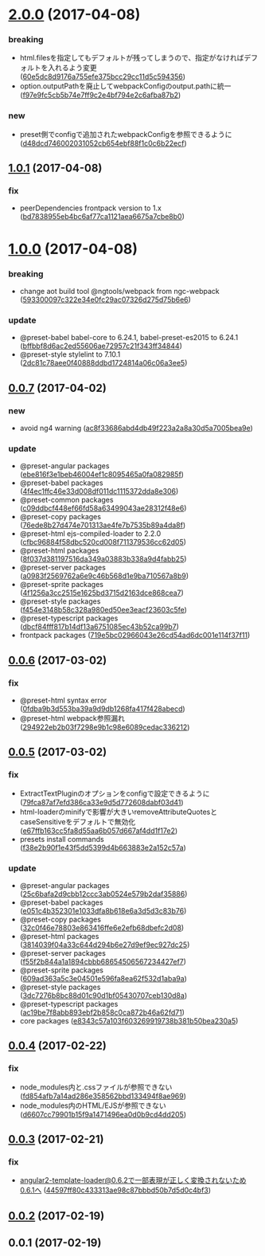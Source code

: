 <a name="2.0.0"></a>
# [2.0.0](https://github.com/frontainer/frontpack/compare/v1.0.1...v2.0.0) (2017-04-08)


### breaking

* html.filesを指定してもデフォルトが残ってしまうので、指定がなければデフォルトを入れるよう変更 ([60e5dc8d9176a755efe375bcc29cc11d5c594356](https://github.com/frontainer/frontpack/commit/60e5dc8d9176a755efe375bcc29cc11d5c594356))
* option.outputPathを廃止してwebpackConfigのoutput.pathに統一 ([f97e9fc5cb5b74e7ff9c2e4bf794e2c6afba87b2](https://github.com/frontainer/frontpack/commit/f97e9fc5cb5b74e7ff9c2e4bf794e2c6afba87b2))

### new

* preset側でconfigで追加されたwebpackConfigを参照できるように ([d48dcd746002031052cb654ebf88f1c0c6b22ecf](https://github.com/frontainer/frontpack/commit/d48dcd746002031052cb654ebf88f1c0c6b22ecf))



<a name="1.0.1"></a>
## [1.0.1](https://github.com/frontainer/frontpack/compare/v1.0.0...v1.0.1) (2017-04-08)


### fix

* peerDependencies frontpack version to 1.x ([bd7838955eb4bc6af77ca1121aea6675a7cbe8b0](https://github.com/frontainer/frontpack/commit/bd7838955eb4bc6af77ca1121aea6675a7cbe8b0))



<a name="1.0.0"></a>
# [1.0.0](https://github.com/frontainer/frontpack/compare/v0.0.7...v1.0.0) (2017-04-08)


### breaking

* change aot build tool @ngtools/webpack from ngc-webpack ([593300097c322e34e0fc29ac07326d275d75b6e6](https://github.com/frontainer/frontpack/commit/593300097c322e34e0fc29ac07326d275d75b6e6))

### update

* @preset-babel babel-core to 6.24.1, babel-preset-es2015 to 6.24.1 ([bffbbf8d6ac2ed55606ae72957c21f343ff34844](https://github.com/frontainer/frontpack/commit/bffbbf8d6ac2ed55606ae72957c21f343ff34844))
* @preset-style stylelint to 7.10.1 ([2dc81c78aee0f40888ddbd1724814a06c06a3ee5](https://github.com/frontainer/frontpack/commit/2dc81c78aee0f40888ddbd1724814a06c06a3ee5))



<a name="0.0.7"></a>
## [0.0.7](https://github.com/frontainer/frontpack/compare/v0.0.6...v0.0.7) (2017-04-02)


### new

* avoid ng4 warning ([ac8f33686abd4db49f223a2a8a30d5a7005bea9e](https://github.com/frontainer/frontpack/commit/ac8f33686abd4db49f223a2a8a30d5a7005bea9e))

### update

* @preset-angular packages ([ebe816f3e1beb46004ef1c8095465a0fa082985f](https://github.com/frontainer/frontpack/commit/ebe816f3e1beb46004ef1c8095465a0fa082985f))
* @preset-babel packages ([4f4ec1ffc46e33d008df011dc1115372dda8e306](https://github.com/frontainer/frontpack/commit/4f4ec1ffc46e33d008df011dc1115372dda8e306))
* @preset-common packages ([c09ddbcf448ef66fd58a63499043ae28312f48e6](https://github.com/frontainer/frontpack/commit/c09ddbcf448ef66fd58a63499043ae28312f48e6))
* @preset-copy packages ([76ede8b27d474e701313ae4fe7b7535b89a4da8f](https://github.com/frontainer/frontpack/commit/76ede8b27d474e701313ae4fe7b7535b89a4da8f))
* @preset-html ejs-compiled-loader to 2.2.0 ([cfbc96884f58dbc520cd008f711379536cc62d05](https://github.com/frontainer/frontpack/commit/cfbc96884f58dbc520cd008f711379536cc62d05))
* @preset-html packages ([8f037d381197516da349a03883b338a9d4fabb25](https://github.com/frontainer/frontpack/commit/8f037d381197516da349a03883b338a9d4fabb25))
* @preset-server packages ([a0983f2569762a6e9c46b568d1e9ba710567a8b9](https://github.com/frontainer/frontpack/commit/a0983f2569762a6e9c46b568d1e9ba710567a8b9))
* @preset-sprite packages ([4f1256a3cc2515e1625bd3715d2163dce868cea7](https://github.com/frontainer/frontpack/commit/4f1256a3cc2515e1625bd3715d2163dce868cea7))
* @preset-style packages ([f454e3148b58c328a980ed50ee3eacf23603c5fe](https://github.com/frontainer/frontpack/commit/f454e3148b58c328a980ed50ee3eacf23603c5fe))
* @preset-typescript packages ([dbcf84fff817b14df13a6751085ec43b52ca99b7](https://github.com/frontainer/frontpack/commit/dbcf84fff817b14df13a6751085ec43b52ca99b7))
* frontpack packages ([719e5bc02966043e26cd54ad6dc001e114f37f11](https://github.com/frontainer/frontpack/commit/719e5bc02966043e26cd54ad6dc001e114f37f11))



<a name="0.0.6"></a>
## [0.0.6](https://github.com/frontainer/frontpack/compare/v0.0.5...v0.0.6) (2017-03-02)


### fix

* @preset-html syntax error ([0fdba9b3d553ba39a9d9db1268fa417f428abecd](https://github.com/frontainer/frontpack/commit/0fdba9b3d553ba39a9d9db1268fa417f428abecd))
* @preset-html webpack参照漏れ ([294922eb2b03f7298e9b1c98e6089cedac336212](https://github.com/frontainer/frontpack/commit/294922eb2b03f7298e9b1c98e6089cedac336212))



<a name="0.0.5"></a>
## [0.0.5](https://github.com/frontainer/frontpack/compare/v0.0.4...v0.0.5) (2017-03-02)


### fix

* ExtractTextPluginのオプションをconfigで設定できるように ([79fca87af7efd386ca33e9d5d772608dabf03d41](https://github.com/frontainer/frontpack/commit/79fca87af7efd386ca33e9d5d772608dabf03d41))
* html-loaderのminifyで影響が大きいremoveAttributeQuotesとcaseSensitiveをデフォルトで無効化 ([e67ffb163cc5fa8d55aa6b057d667af4dd1f17e2](https://github.com/frontainer/frontpack/commit/e67ffb163cc5fa8d55aa6b057d667af4dd1f17e2))
* presets install commands ([f38e2b90f1e43f5dd5399d4b663883e2a152c57a](https://github.com/frontainer/frontpack/commit/f38e2b90f1e43f5dd5399d4b663883e2a152c57a))

### update

* @preset-angular packages ([25c6bafa2d9cbb12ccc3ab0524e579b2daf35886](https://github.com/frontainer/frontpack/commit/25c6bafa2d9cbb12ccc3ab0524e579b2daf35886))
* @preset-babel packages ([e051c4b352301e1033dfa8b618e6a3d5d3c83b76](https://github.com/frontainer/frontpack/commit/e051c4b352301e1033dfa8b618e6a3d5d3c83b76))
* @preset-copy packages ([32c0f46e78803e863416ffe6e2efb68dbefc2d08](https://github.com/frontainer/frontpack/commit/32c0f46e78803e863416ffe6e2efb68dbefc2d08))
* @preset-html packages ([3814039f04a33c644d294b6e27d9ef9ec927dc25](https://github.com/frontainer/frontpack/commit/3814039f04a33c644d294b6e27d9ef9ec927dc25))
* @preset-server packages ([f55f2b844a1a1894cbbb68654506567234427ef7](https://github.com/frontainer/frontpack/commit/f55f2b844a1a1894cbbb68654506567234427ef7))
* @preset-sprite packages ([609ad363a5c3e04501e596fa8ea62f532d1aba9a](https://github.com/frontainer/frontpack/commit/609ad363a5c3e04501e596fa8ea62f532d1aba9a))
* @preset-style packages ([3dc7276b8bc88d01c90d1bf05430707ceb130d8a](https://github.com/frontainer/frontpack/commit/3dc7276b8bc88d01c90d1bf05430707ceb130d8a))
* @preset-typescript packages ([ac19be7f8abb893ebf2b858c0ca872b46a62fd71](https://github.com/frontainer/frontpack/commit/ac19be7f8abb893ebf2b858c0ca872b46a62fd71))
* core packages ([e8343c57a103f603269919738b381b50bea230a5](https://github.com/frontainer/frontpack/commit/e8343c57a103f603269919738b381b50bea230a5))



<a name="0.0.4"></a>
## [0.0.4](https://github.com/frontainer/frontpack/compare/v0.0.3...v0.0.4) (2017-02-22)


### fix

* node_modules内と.cssファイルが参照できない ([fd854afb7a14ad286e358562bbd133494f8ae969](https://github.com/frontainer/frontpack/commit/fd854afb7a14ad286e358562bbd133494f8ae969))
* node_modules内のHTML/EJSが参照できない ([d6607cc79901b15f9a1471496ea0d0b9cd4dd205](https://github.com/frontainer/frontpack/commit/d6607cc79901b15f9a1471496ea0d0b9cd4dd205))



<a name="0.0.3"></a>
## [0.0.3](https://github.com/frontainer/frontpack/compare/v0.0.2...v0.0.3) (2017-02-21)


### fix

* angular2-template-loader@0.6.2で一部表現が正しく変換されないため0.6.1へ ([44597ff80c433313ae98c87bbbd50b7d5d0c4bf3](https://github.com/frontainer/frontpack/commit/44597ff80c433313ae98c87bbbd50b7d5d0c4bf3))



<a name="0.0.2"></a>
## [0.0.2](https://github.com/frontainer/frontpack/compare/v0.0.1...v0.0.2) (2017-02-19)




<a name="0.0.1"></a>
## 0.0.1 (2017-02-19)




